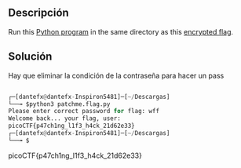 ## Descripción
Run this [Python program](https://artifacts.picoctf.net/c/388/patchme.flag.py) in the same directory as this [encrypted flag](https://artifacts.picoctf.net/c/388/flag.txt.enc).
## Solución
Hay que eliminar la condición de la contraseña para hacer un pass
``` python

┌─[dantefx@dantefx-Inspiron5481]─[~/Descargas]
└──╼ $python3 patchme.flag.py 
Please enter correct password for flag: wff
Welcome back... your flag, user:
picoCTF{p47ch1ng_l1f3_h4ck_21d62e33}
┌─[dantefx@dantefx-Inspiron5481]─[~/Descargas]
└──╼ $

```
picoCTF{p47ch1ng_l1f3_h4ck_21d62e33}